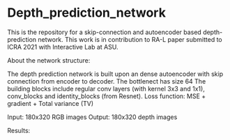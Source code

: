 # Depth_prediction_network
This is the repository for a skip-connection and autoencoder based depth-prediction network. 
This work is in contribution to RA-L paper submitted to ICRA 2021 with Interactive Lab at ASU.

About the network structure:

The depth prediction network is built upon an dense autoencoder with skip connection from encoder to decoder.
The bottlenect has size 64
The building blocks include regular conv layers (with kernel 3x3 and 1x1), conv_blocks and identity_blocks (from Resnet).
Loss function: MSE + gradient + Total variance (TV)

Input: 180x320 RGB images
Output: 180x320 depth images

Results:
